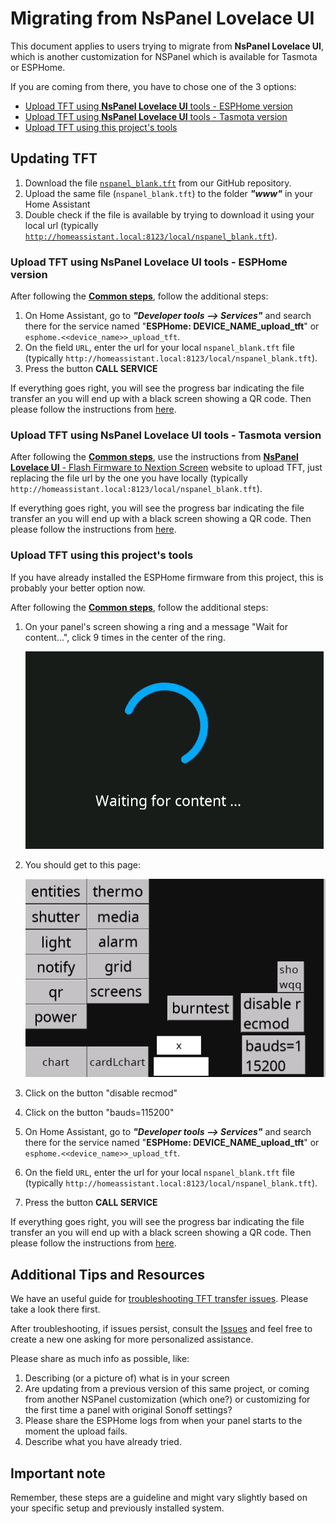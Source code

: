 # Migrating from **NsPanel Lovelace UI**

This document applies to users trying to migrate from **NsPanel Lovelace UI**, which is another customization for NSPanel which is available for Tasmota or ESPHome.

If you are coming from there, you have to chose one of the 3 options:

- [Upload TFT using **NsPanel Lovelace UI** tools - ESPHome version](#upload-tft-using-nspanel-lovelace-ui-tools---esphome-version)
- [Upload TFT using **NsPanel Lovelace UI** tools - Tasmota version](#upload-tft-using-nspanel-lovelace-ui-tools---tasmota-version)
- [Upload TFT using this project's tools](#upload-tft-using-this-projects-tools)

## Updating TFT

1. Download the file [`nspanel_blank.tft`](../nspanel_blank.tft) from our GitHub repository.
2. Upload the same file (`nspanel_blank.tft`) to the folder _**"www"**_ in your Home Assistant
3. Double check if the file is available by trying to download it using your local url (typically [`http://homeassistant.local:8123/local/nspanel_blank.tft`](http://homeassistant.local:8123/local/nspanel_blank.tft)).

### Upload TFT using **NsPanel Lovelace UI** tools - ESPHome version

After following the [**Common steps**](#common-steps), follow the additional steps:

1. On Home Assistant, go to _**"Developer tools --> Services"**_ and search there for the service named "**ESPHome: DEVICE_NAME_upload_tft**" or `esphome.<<device_name>>_upload_tft`.
2. On the field `URL`, enter the url for your local `nspanel_blank.tft` file (typically `http://homeassistant.local:8123/local/nspanel_blank.tft`).
3. Press the button **CALL SERVICE**

If everything goes right, you will see the progress bar indicating the file transfer an you will end up with a black screen showing a QR code. Then please follow the instructions from [here](nspanel_blank.md#what-to-do-after-installing-nspanel_blanktft).

### Upload TFT using **NsPanel Lovelace UI** tools - Tasmota version

After following the [**Common steps**](#common-steps),
use the instructions from [**NsPanel Lovelace UI** - Flash Firmware to Nextion Screen](https://docs.nspanel.pky.eu/stable/prepare_nspanel/#flash-firmware-to-nextion-screen) website to upload TFT,
just replacing the file url by the one you have locally (typically `http://homeassistant.local:8123/local/nspanel_blank.tft`).

If everything goes right, you will see the progress bar indicating the file transfer an you will end up with a black screen showing a QR code. Then please follow the instructions from [here](nspanel_blank.md#what-to-do-after-installing-nspanel_blanktft).

### Upload TFT using this project's tools

If you have already installed the ESPHome firmware from this project, this is probably your better option now.

After following the [**Common steps**](#common-steps), follow the additional steps:

1. On your panel's screen showing a ring and a message "Wait for content...", click 9 times in the center of the ring.

    ![Lovelace Startup page](pics/lovelace-ui_startup.png)
2. You should get to this page:

    ![Lovelace Test page](pics/lovelace-ui_pageTest.png)
3. Click on the button "disable recmod"
4. Click on the button "bauds=115200"
5. On Home Assistant, go to _**"Developer tools --> Services"**_ and search there for the service named "**ESPHome: DEVICE_NAME_upload_tft**" or `esphome.<<device_name>>_upload_tft`.
6. On the field `URL`, enter the url for your local `nspanel_blank.tft` file (typically `http://homeassistant.local:8123/local/nspanel_blank.tft`).
7. Press the button **CALL SERVICE**

If everything goes right, you will see the progress bar indicating the file transfer an you will end up with a black screen showing a QR code. Then please follow the instructions from [here](nspanel_blank.md#what-to-do-after-installing-nspanel_blanktft).

## Additional Tips and Resources

We have an useful guide for [troubleshooting TFT transfer issues](tft_upload.md). Please take a look there first.

After troubleshooting, if issues persist, consult the [Issues](https://github.com/Blackymas/NSPanel_HA_Blueprint/issues) and feel free to create a new one asking for more personalized assistance.

Please share as much info as possible, like:
1. Describing (or a picture of) what is in your screen
2. Are updating from a previous version of this same project, or coming from another NSPanel customization (which one?) or customizing for the first time a panel with original Sonoff settings?
3. Please share the ESPHome logs from when your panel starts to the moment the upload fails.
4. Describe what you have already tried.

## Important note

Remember, these steps are a guideline and might vary slightly based on your specific setup and previously installed system.
